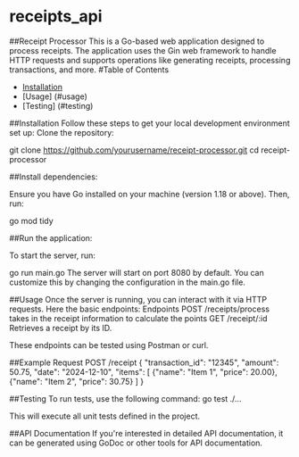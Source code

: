 # receipts_api

##Receipt Processor
This is a Go-based web application designed to process receipts. The application uses the Gin web framework to handle HTTP requests and supports operations like generating receipts, processing transactions, and more.
#Table of Contents

- [Installation](#installation)
- [Usage] (#usage)
- [Testing] (#testing)

##Installation
Follow these steps to get your local development environment set up:
Clone the repository:

git clone https://github.com/yourusername/receipt-processor.git
cd receipt-processor

##Install dependencies:

Ensure you have Go installed on your machine (version 1.18 or above). Then, run:

go mod tidy

##Run the application:

To start the server, run:

go run main.go
The server will start on port 8080 by default. You can customize this by changing the configuration in the main.go file.

##Usage
Once the server is running, you can interact with it via HTTP requests. Here the basic endpoints:
Endpoints
POST /receipts/process takes in the receipt information to calculate the points
GET /receipt/:id Retrieves a receipt by its ID.

These endpoints can be tested using Postman or curl.

##Example Request
POST /receipt
{
"transaction_id": "12345",
"amount": 50.75,
"date": "2024-12-10",
"items": [
{"name": "Item 1", "price": 20.00},
{"name": "Item 2", "price": 30.75}
]
}

##Testing
To run tests, use the following command:
go test ./...

This will execute all unit tests defined in the project.

##API Documentation
If you're interested in detailed API documentation, it can be generated using GoDoc or other tools for API documentation.
